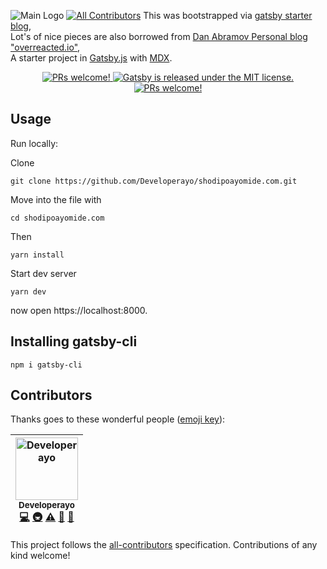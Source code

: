 ![Main Logo](https://res.cloudinary.com/developerayo/image/upload/v1551645703/Shodipo_Ayomide_White_and_Black.png)
[![All Contributors](https://img.shields.io/badge/all_contributors-1-orange.svg?style=flat-square)](#contributors)
This was bootstrapped via [gatsby starter blog](https://github.com/gatsbyjs/gatsby-starter-blog),</br>
Lot's of nice pieces are also borrowed from [Dan Abramov Personal blog "overreacted.io"](https://github.com/gaearon/overreacted.io),</br>
A starter project in [Gatsby.js](https://www.gatsbyjs.org/) with [MDX](https://github.com/mdx-js/mdx).
<p align="center">
   <a href="">
    <img src="https://img.shields.io/badge/Build-Passing-brightgreen.svg" alt="PRs welcome!" />
  </a>   
  <a href="https://github.com/Developerayo/shodipoayomide.com/blob/master/LICENSE-website">
    <img src="https://img.shields.io/badge/license-MIT-blue.svg" alt="Gatsby is released under the MIT license." />
  </a>                              
  <a href="">
    <img src="https://img.shields.io/badge/PRs-welcome-brightgreen.svg" alt="PRs welcome!" />
  </a>                                                                                                            

## Usage

Run locally:

Clone
```
git clone https://github.com/Developerayo/shodipoayomide.com.git
```

Move into the file with
```
cd shodipoayomide.com
```

Then
```
yarn install
```
Start dev server

```
yarn dev
```
now open https://localhost:8000.

## Installing gatsby-cli

```
npm i gatsby-cli
```

## Contributors

Thanks goes to these wonderful people ([emoji key](https://github.com/all-contributors/all-contributors#emoji-key)):

<!-- ALL-CONTRIBUTORS-LIST:START - Do not remove or modify this section -->
<!-- prettier-ignore -->
| [<img src="https://avatars2.githubusercontent.com/u/20538832?v=4" width="100px;" alt="Developerayo"/><br /><sub><b>Developerayo</b></sub>](http://www.shodipoayomide.com)<br />[💻](https://github.com/Developerayo/shodipoayomide.com/commits?author=Developerayo "Code") [🚇](#infra-Developerayo "Infrastructure (Hosting, Build-Tools, etc)") [⚠️](https://github.com/Developerayo/shodipoayomide.com/commits?author=Developerayo "Tests") [🚧](#maintenance-Developerayo "Maintenance") [📢](#talk-Developerayo "Talks") |
| :---: |
<!-- ALL-CONTRIBUTORS-LIST:END -->

This project follows the [all-contributors](https://github.com/all-contributors/all-contributors) specification. Contributions of any kind welcome!
